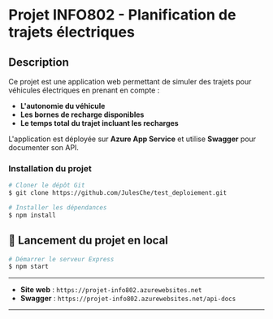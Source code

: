 # Projet INFO802 - Planification de trajets électriques

## Description

Ce projet est une application web permettant de simuler des trajets pour véhicules électriques en prenant en compte :

- **L'autonomie du véhicule**
- **Les bornes de recharge disponibles**
- **Le temps total du trajet incluant les recharges**

L'application est déployée sur **Azure App Service** et utilise **Swagger** pour documenter son API.

### **Installation du projet**

```bash
# Cloner le dépôt Git
$ git clone https://github.com/JulesChe/test_deploiement.git

# Installer les dépendances
$ npm install
```
## 🚀 Lancement du projet en local

```bash
# Démarrer le serveur Express
$ npm start
```

---

- **Site web** : `https://projet-info802.azurewebsites.net`
- **Swagger** : `https://projet-info802.azurewebsites.net/api-docs`

---
